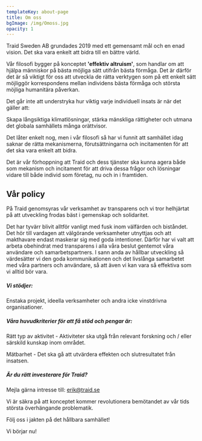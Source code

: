 ```yaml
---
templateKey: about-page
title: Om oss
bgImage: /img/Omoss.jpg
opacity: 1
---
```

Traid Sweden AB grundades 2019 med ett gemensamt mål och en enad vision. Det ska vara enkelt att bidra till en bättre värld.

Vår filosofi bygger på konceptet **'effektiv altruism'**, som handlar om att hjälpa människor på bästa möjliga sätt utifrån bästa förmåga. Det är därför det är så viktigt för oss att utveckla de rätta verktygen som på ett enkelt sätt möjliggör korrespondens mellan individens bästa förmåga och största möjliga humanitära påverkan.

Det går inte att understryka hur viktig varje individuell insats är när det gäller att:

Skapa långsiktiga klimatlösningar, stärka mänskliga rättigheter och utmana det globala samhällets många orättvisor.

Det låter enkelt nog, men i vår filosofi så har vi funnit att samhället idag saknar de rätta mekanismerna, förutsättningarna och incitamenten för att det ska vara enkelt att bidra.

Det är vår förhoppning att Traid och dess tjänster ska kunna agera både som mekanism och incitament för att driva dessa frågor och lösningar vidare till både individ som företag, nu och in i framtiden.

## Vår policy

På Traid genomsyras vår verksamhet av transparens och vi tror helhjärtat på att utveckling frodas bäst i gemenskap och solidaritet.

Det har tyvärr blivit alltför vanligt med fusk inom välfärden och biståndet. Det hör till vardagen att välgörande verksamheter utnyttjas och att makthavare endast maskerar sig med goda intentioner. Därför har vi valt att arbeta obehindrat med transparens i alla våra beslut gentemot våra användare och samarbetspartners. I sann anda av hållbar utveckling så värdesätter vi den goda kommunikationen och det livslånga samarbetet med våra partners och användare, så att även vi kan vara så effektiva som vi alltid bör vara.

##### Vi stödjer:

Enstaka projekt, ideella verksamheter och andra icke vinstdrivna organisationer.

##### **Våra huvudkriterier för att få stöd och pengar är:**

Rätt typ av aktivitet - Aktiviteter ska utgå från relevant forskning och / eller särskild kunskap inom området. 

Mätbarhet - Det ska gå att utvärdera effekten och slutresultatet från insatsen. 

<!--StartFragment-->

##### Är du rätt investerare för Traid?

Mejla gärna intresse till: erik@traid.se

Vi är säkra på att konceptet kommer revolutionera bemötandet av vår tids största överhängande problematik.

Följ oss i jakten på det hållbara samhället!

Vi börjar nu!

<!--EndFragment-->